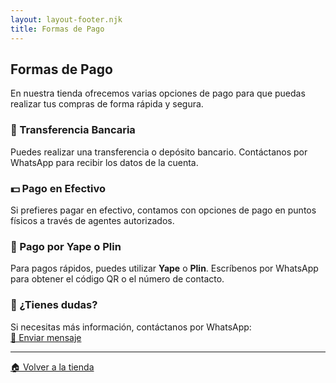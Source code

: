 ```yaml
---
layout: layout-footer.njk
title: Formas de Pago
---
```


## Formas de Pago

En nuestra tienda ofrecemos varias opciones de pago para que puedas realizar tus compras de forma rápida y segura.

### 🏦 Transferencia Bancaria  
Puedes realizar una transferencia o depósito bancario. Contáctanos por WhatsApp para recibir los datos de la cuenta.

### 💵 Pago en Efectivo  
Si prefieres pagar en efectivo, contamos con opciones de pago en puntos físicos a través de agentes autorizados.

### 📱 Pago por Yape o Plin  
Para pagos rápidos, puedes utilizar **Yape** o **Plin**. Escríbenos por WhatsApp para obtener el código QR o el número de contacto.

### 💬 ¿Tienes dudas?  
Si necesitas más información, contáctanos por WhatsApp:  
[📲 Enviar mensaje](https://wa.me/51981108999?text=Hola,%20quisiera%20más%20información%20sobre%20las%20formas%20de%20pago)

---
[🏠 Volver a la tienda](/)
